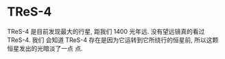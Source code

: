 # TReS-4

TReS-4 是目前发现最大的行星, 距我们 1400 光年远. 没有望远镜真的看过 TReS-4. 我们
会知道 TReS-4 存在是因为它运转到它所绕行的恒星前, 所以这颗恒星发出的光暗淡了一点
点.
